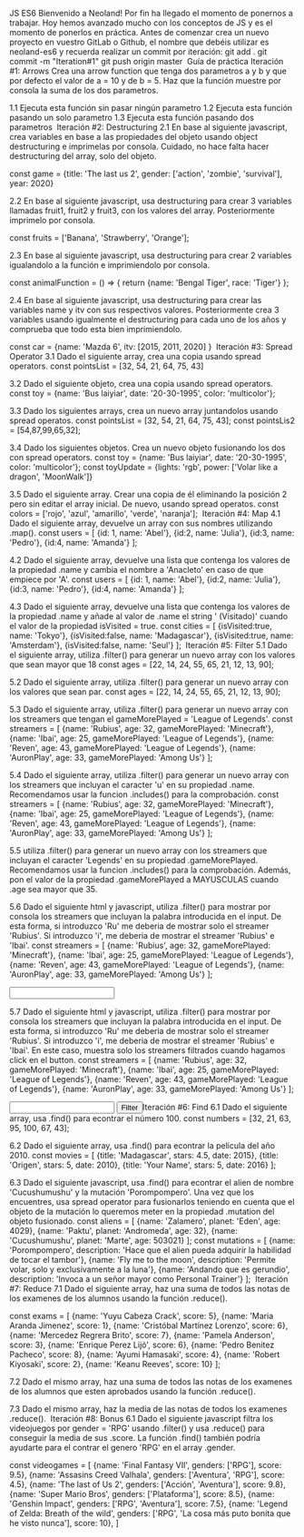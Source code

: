 JS ES6
Bienvenido a Neoland! Por fin ha llegado el momento de ponernos a trabajar. Hoy hemos avanzado mucho con los conceptos de JS y es el momento de ponerlos en práctica.
Antes de comenzar crea un nuevo proyecto en vuestro GitLab o Github, el nombre que debéis utilizar es neoland-es6 y recuerda realizar un commit por iteración:
git add .
git commit -m "Iteration#1"
git push origin master
​
Guía de práctica
Iteración #1: Arrows
Crea una arrow function que tenga dos parametros a y b y
que por defecto el valor de a = 10 y de b = 5. Haz que la función muestre
por consola la suma de los dos parametros.

1.1 Ejecuta esta función sin pasar ningún parametro
1.2 Ejecuta esta función pasando un solo parametro
1.3 Ejecuta esta función pasando dos parametros
​
Iteración #2: Destructuring
2.1 En base al siguiente javascript, crea variables en base a las propiedades
del objeto usando object destructuring e imprimelas por consola. Cuidado,
no hace falta hacer destructuring del array, solo del objeto.

const game = {title: 'The last us 2', gender: ['action', 'zombie', 'survival'], year: 2020}

2.2 En base al siguiente javascript, usa destructuring para crear 3 variables
llamadas fruit1, fruit2 y fruit3, con los valores del array. Posteriormente
imprimelo por consola.

const fruits = ['Banana', 'Strawberry', 'Orange'];

2.3 En base al siguiente javascript, usa destructuring para crear 2
variables igualandolo a la función e imprimiendolo por consola.

const animalFunction = () => {
return {name: 'Bengal Tiger', race: 'Tiger'}
};

2.4 En base al siguiente javascript, usa destructuring para crear las
variables name y itv con sus respectivos valores. Posteriormente crea
3 variables usando igualmente el destructuring para cada uno de los años
y comprueba que todo esta bien imprimiendolo.

const car = {name: 'Mazda 6', itv: [2015, 2011, 2020] }
​
Iteración #3: Spread Operator
3.1 Dado el siguiente array, crea una copia usando spread operators.
const pointsList = [32, 54, 21, 64, 75, 43]

3.2 Dado el siguiente objeto, crea una copia usando spread operators.
const toy = {name: 'Bus laiyiar', date: '20-30-1995', color: 'multicolor'};

3.3 Dado los siguientes arrays, crea un nuevo array juntandolos usando
spread operatos.
const pointsList = [32, 54, 21, 64, 75, 43];
const pointsLis2 = [54,87,99,65,32];

3.4 Dado los siguientes objetos. Crea un nuevo objeto fusionando los dos
con spread operators.
const toy = {name: 'Bus laiyiar', date: '20-30-1995', color: 'multicolor'};
const toyUpdate = {lights: 'rgb', power: ['Volar like a dragon', 'MoonWalk']}

3.5 Dado el siguiente array. Crear una copia de él eliminando la posición 2
pero sin editar el array inicial. De nuevo, usando spread operatos.
const colors = ['rojo', 'azul', 'amarillo', 'verde', 'naranja'];
​
Iteración #4: Map
4.1 Dado el siguiente array, devuelve un array con sus nombres
utilizando .map().
const users = [
{id: 1, name: 'Abel'},
{id:2, name: 'Julia'},
{id:3, name: 'Pedro'},
{id:4, name: 'Amanda'}
];

4.2 Dado el siguiente array, devuelve una lista que contenga los valores
de la propiedad .name y cambia el nombre a 'Anacleto' en caso de que
empiece por 'A'.
const users = [
{id: 1, name: 'Abel'},
{id:2, name: 'Julia'},
{id:3, name: 'Pedro'},
{id:4, name: 'Amanda'}
];

4.3 Dado el siguiente array, devuelve una lista que contenga los valores
de la propiedad .name y añade al valor de .name el string ' (Visitado)'
cuando el valor de la propiedad isVisited = true.
const cities = [
{isVisited:true, name: 'Tokyo'},
{isVisited:false, name: 'Madagascar'},
{isVisited:true, name: 'Amsterdam'},
{isVisited:false, name: 'Seul'}
];
​
Iteración #5: Filter
5.1 Dado el siguiente array, utiliza .filter() para generar un nuevo array
con los valores que sean mayor que 18
const ages = [22, 14, 24, 55, 65, 21, 12, 13, 90];

5.2 Dado el siguiente array, utiliza .filter() para generar un nuevo array
con los valores que sean par.
const ages = [22, 14, 24, 55, 65, 21, 12, 13, 90];

5.3 Dado el siguiente array, utiliza .filter() para generar un nuevo array
con los streamers que tengan el gameMorePlayed = 'League of Legends'.
const streamers = [
{name: 'Rubius', age: 32, gameMorePlayed: 'Minecraft'},
{name: 'Ibai', age: 25, gameMorePlayed: 'League of Legends'},
{name: 'Reven', age: 43, gameMorePlayed: 'League of Legends'},
{name: 'AuronPlay', age: 33, gameMorePlayed: 'Among Us'}
];

5.4 Dado el siguiente array, utiliza .filter() para generar un nuevo array
con los streamers que incluyan el caracter 'u' en su propiedad .name. Recomendamos
usar la funcion .includes() para la comprobación.
const streamers = [
{name: 'Rubius', age: 32, gameMorePlayed: 'Minecraft'},
{name: 'Ibai', age: 25, gameMorePlayed: 'League of Legends'},
{name: 'Reven', age: 43, gameMorePlayed: 'League of Legends'},
{name: 'AuronPlay', age: 33, gameMorePlayed: 'Among Us'}
];

5.5 utiliza .filter() para generar un nuevo array con los streamers que incluyan
el caracter 'Legends' en su propiedad .gameMorePlayed. Recomendamos usar la funcion
.includes() para la comprobación.
Además, pon el valor de la propiedad .gameMorePlayed a MAYUSCULAS cuando
.age sea mayor que 35.

5.6 Dado el siguiente html y javascript, utiliza .filter() para mostrar por consola
los streamers que incluyan la palabra introducida en el input. De esta forma, si
introduzco 'Ru' me deberia de mostrar solo el streamer 'Rubius'. Si
introduzco 'i', me deberia de mostrar el streamer 'Rubius' e 'Ibai'.
const streamers = [
{name: 'Rubius', age: 32, gameMorePlayed: 'Minecraft'},
{name: 'Ibai', age: 25, gameMorePlayed: 'League of Legends'},
{name: 'Reven', age: 43, gameMorePlayed: 'League of Legends'},
{name: 'AuronPlay', age: 33, gameMorePlayed: 'Among Us'}
];

<!doctype html>
<html lang="en">
<head>
<meta charset="UTF-8">
             <meta name="viewport" content="width=device-width, user-scalable=no, initial-scale=1.0, maximum-scale=1.0, minimum-scale=1.0">
             <meta http-equiv="X-UA-Compatible" content="ie=edge">
             <title>Document</title>
</head>
<body>
  <input type="text" data-function="toFilterStreamers"/>
</body>
</html>

5.7 Dado el siguiente html y javascript, utiliza .filter() para mostrar por consola
los streamers que incluyan la palabra introducida en el input. De esta forma, si
introduzco 'Ru' me deberia de mostrar solo el streamer 'Rubius'. Si introduzco 'i',
me deberia de mostrar el streamer 'Rubius' e 'Ibai'.
En este caso, muestra solo los streamers filtrados cuando hagamos click en el button.
const streamers = [
{name: 'Rubius', age: 32, gameMorePlayed: 'Minecraft'},
{name: 'Ibai', age: 25, gameMorePlayed: 'League of Legends'},
{name: 'Reven', age: 43, gameMorePlayed: 'League of Legends'},
{name: 'AuronPlay', age: 33, gameMorePlayed: 'Among Us'}
];

<!doctype html>
<html lang="en">
<head>
<meta charset="UTF-8">
             <meta name="viewport" content="width=device-width, user-scalable=no, initial-scale=1.0, maximum-scale=1.0, minimum-scale=1.0">
             <meta http-equiv="X-UA-Compatible" content="ie=edge">
             <title>Document</title>
</head>
<body>
  <input type="text" data-function="toFilterStreamers"/>
  <button data-function="toShowFilterStreamers">Filter</button>
</body>
</html>
​
Iteración #6: Find
6.1 Dado el siguiente array, usa .find() para econtrar el número 100.
const numbers = [32, 21, 63, 95, 100, 67, 43];

6.2 Dado el siguiente array, usa .find() para econtrar la pelicula del año 2010.
const movies = [
{title: 'Madagascar', stars: 4.5, date: 2015},
{title: 'Origen', stars: 5, date: 2010},
{title: 'Your Name', stars: 5, date: 2016}
];

6.3 Dado el siguiente javascript, usa .find() para econtrar el alien de nombre
'Cucushumushu' y la mutación 'Porompompero'. Una vez que los encuentres, usa
spread operator para fusionarlos teniendo en cuenta que el objeto de la mutación
lo queremos meter en la propiedad .mutation del objeto fusionado.
const aliens = [
{name: 'Zalamero', planet: 'Eden', age: 4029},
{name: 'Paktu', planet: 'Andromeda', age: 32},
{name: 'Cucushumushu', planet: 'Marte', age: 503021}
];
const mutations = [
{name: 'Porompompero', description: 'Hace que el alien pueda adquirir la habilidad de tocar el tambor'},
{name: 'Fly me to the moon', description: 'Permite volar, solo y exclusivamente a la luna'},
{name: 'Andando que es gerundio', description: 'Invoca a un señor mayor como Personal Trainer'}
];
​
Iteración #7: Reduce
7.1 Dado el siguiente array, haz una suma de todos las notas de los examenes de
los alumnos usando la función .reduce().

const exams = [
{name: 'Yuyu Cabeza Crack', score: 5},
{name: 'Maria Aranda Jimenez', score: 1},
{name: 'Cristóbal Martínez Lorenzo', score: 6},
{name: 'Mercedez Regrera Brito', score: 7},
{name: 'Pamela Anderson', score: 3},
{name: 'Enrique Perez Lijó', score: 6},
{name: 'Pedro Benitez Pacheco', score: 8},
{name: 'Ayumi Hamasaki', score: 4},
{name: 'Robert Kiyosaki', score: 2},
{name: 'Keanu Reeves', score: 10}
];

7.2 Dado el mismo array, haz una suma de todos las notas de los examenes de los
alumnos que esten aprobados usando la función .reduce().

7.3 Dado el mismo array, haz la media de las notas de todos los examenes .reduce().
​
Iteración #8: Bonus
6.1 Dado el siguiente javascript filtra los videojuegos por gender = 'RPG' usando
.filter() y usa .reduce() para conseguir la media de sus .score.
La función .find() también podría ayudarte para el contrar el genero 'RPG' en el
array .gender.

const videogames = [
{name: 'Final Fantasy VII', genders: ['RPG'], score: 9.5},
{name: 'Assasins Creed Valhala', genders: ['Aventura', 'RPG'], score: 4.5},
{name: 'The last of Us 2', genders: ['Acción', 'Aventura'], score: 9.8},
{name: 'Super Mario Bros', genders: ['Plataforma'], score: 8.5},
{name: 'Genshin Impact', genders: ['RPG', 'Aventura'], score: 7.5},
{name: 'Legend of Zelda: Breath of the wild', genders: ['RPG', 'La cosa más puto bonita que he visto nunca'], score: 10},
]
